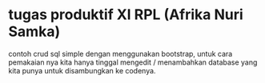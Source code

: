 # tugas produktif XI RPL (Afrika Nuri Samka)
contoh crud sql simple dengan menggunakan bootstrap, untuk cara pemakaian nya kita hanya tinggal mengedit / menambahkan database yang kita punya untuk disambungkan ke codenya.
